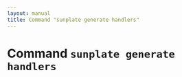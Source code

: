 ```yaml
---
layout: manual
title: Command "sunplate generate handlers"
---
```

# Command `sunplate generate handlers`
